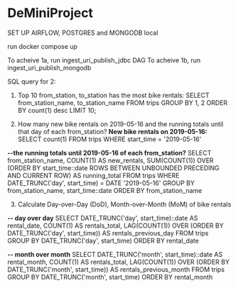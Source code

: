 # DeMiniProject

SET UP AIRFLOW, POSTGRES and MONGODB local

run docker compose up

To acheive 1a, run ingest_uri_publish_jdbc DAG
To acheive 1b, run ingest_uri_publish_mongodb

SQL query for 2:
1. Top 10 from_station, to_station has the most bike rentals:
SELECT from_station_name, to_station_name
FROM trips
GROUP BY 1, 2
ORDER BY count(1) desc
LIMIT 10;

2. How many new bike rentals on 2019-05-16 and the running totals until that day of each
from_station?
**New bike rentals on 2019-05-16:**
SELECT count(1)
FROM trips
WHERE  start_time = '2019-05-16'

**--the running totals until 2019-05-16 of each from_station?**
SELECT
    from_station_name,
    COUNT(1) AS new_rentals,
    SUM(COUNT(1)) OVER (ORDER BY start_time::date ROWS BETWEEN UNBOUNDED PRECEDING AND CURRENT ROW) AS running_total
FROM
    trips
WHERE
    DATE_TRUNC('day', start_time) = DATE '2019-05-16'
GROUP BY
    from_station_name, start_time::date
ORDER BY
    from_station_name

3. Calculate Day-over-Day (DoD), Month-over-Month (MoM) of bike rentals

**-- day over day**
SELECT
    DATE_TRUNC('day', start_time)::date AS rental_date,
    COUNT(1) AS rentals_total,
    LAG(COUNT(1)) OVER (ORDER BY DATE_TRUNC('day', start_time)) AS rentals_previous_day
FROM
    trips
GROUP BY
    DATE_TRUNC('day', start_time)
ORDER BY
    rental_date
    
**-- month over month**
SELECT
    DATE_TRUNC('month', start_time)::date AS rental_month,
    COUNT(1) AS rentals_total,
    LAG(COUNT(1)) OVER (ORDER BY DATE_TRUNC('month', start_time)) AS rentals_previous_month
FROM
    trips
GROUP BY
    DATE_TRUNC('month', start_time)
ORDER BY
    rental_month
